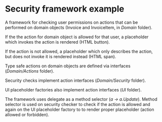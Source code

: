 Security framework example
==========================

A framework for checking user permissions on actions that can be performed on 
domain objects (Invoice and InvoiceItem, in *Domain* folder).

If the the action for domain object is allowed for that user, a placeholder 
which invokes the action is rendered (HTML button).

If the action is not allowed, a placeholder which only describes the action, but 
does not invoke it is rendered instead (HTML span).

Type safe actions on domain objects are defined via interfaces (*Domain/Actions* 
folder).

Security checks implement action interfaces (*Domain/Security* folder).

UI placeholder factories also implement action interfaces (*UI* folder).

The framework uses delegate as a method selector (*a -> a.Update*). Method 
selector is used on security checker to check if the action is allowed and again
on the UI placeholder factory to to render proper placeholder (action allowed 
or forbidden).